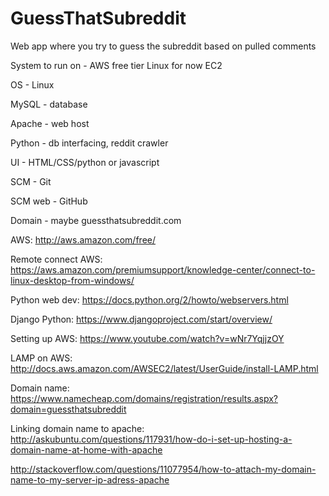 # GuessThatSubreddit
Web app where you try to guess the subreddit based on pulled comments

System to run on - AWS free tier Linux for now EC2

OS - Linux

MySQL - database

Apache - web host

Python - db interfacing, reddit crawler

UI - HTML/CSS/python or javascript

SCM - Git

SCM web - GitHub

Domain - maybe guessthatsubreddit.com

AWS: http://aws.amazon.com/free/ 

Remote connect AWS: https://aws.amazon.com/premiumsupport/knowledge-center/connect-to-linux-desktop-from-windows/

Python web dev: https://docs.python.org/2/howto/webservers.html

Django Python: https://www.djangoproject.com/start/overview/

Setting up AWS: https://www.youtube.com/watch?v=wNr7YqjjzOY

LAMP on AWS: http://docs.aws.amazon.com/AWSEC2/latest/UserGuide/install-LAMP.html 

Domain name:
https://www.namecheap.com/domains/registration/results.aspx?domain=guessthatsubreddit

Linking domain name to apache:
http://askubuntu.com/questions/117931/how-do-i-set-up-hosting-a-domain-name-at-home-with-apache

http://stackoverflow.com/questions/11077954/how-to-attach-my-domain-name-to-my-server-ip-adress-apache
